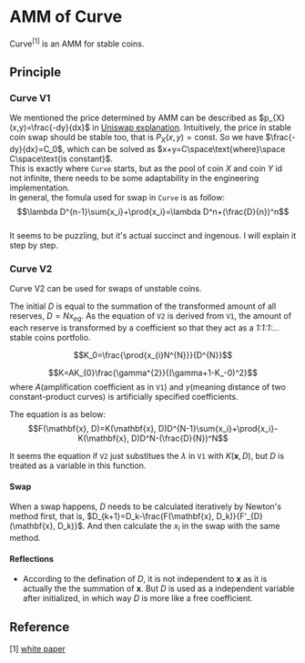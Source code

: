 # AMM of Curve
Curve<sup>[1]</sup> is an AMM for stable coins.  

## Principle
### Curve V1
We mentioned the price determined by AMM can be described as $p_{X}(x,y)=\frac{-dy}{dx}$ in [Uniswap explanation](uniswap%20explanation.md). Intuitively, the price in stable coin swap should be stable too, that is $P_{X}(x,y)=\text{const}$. So we have $\frac{-dy}{dx}=C_0$, which can be solved as $x+y=C\space\text{where}\space C\space\text{is constant}$.  
This is exactly where `Curve` starts, but as the pool of coin $X$ and coin $Y$ id not infinite, there needs to be some adaptability in the engineering implementation.  
In general, the fomula used for swap in `Curve` is as follow:  
$$\lambda D^{n-1}\sum{x_i}+\prod{x_i}=\lambda D^n+(\frac{D}{n})^n$$  
It seems to be puzzling, but it's actual succinct and ingenous. I will explain it step by step.  

### Curve V2
Curve V2 can be used for swaps of unstable coins.  

The initial $D$ is equal to the summation of the transformed amount of all reserves, $D=Nx_{eq}$. As the equation of `V2` is derived from `V1`, the amount of each reserve is transformed by a coefficient so that they act as a *1:1:1:...* stable coins portfolio.   

$$K_0=\frac{\prod{x_{i}N^{N}}}{D^{N}}$$  

$$K=AK_{0}\frac{\gamma^{2}}{(\gamma+1-K_-0)^2}$$
where $A$(amplification coefficient as in `V1`) and $\gamma$(meaning distance of two constant-product curves) is artificially specified coefficients.  

The equation is as below:  
$$F(\mathbf{x}, D)=K(\mathbf{x}, D)D^{N-1}\sum{x_i}+\prod{x_i}-K(\mathbf{x}, D)D^N-(\frac{D}{N})^N$$  

It seems the equation if `V2` just substitues the $\lambda$ in `V1` with $K(\mathbf{x}, D)$, but $D$ is treated as a variable in this function.  

#### Swap
When a swap happens, $D$ needs to be calculated iteratively by Newton's method first, that is, $D_{k+1}=D_k-\frac{F(\mathbf{x}, D_k)}{F'_{D}(\mathbf{x}, D_k)}$. And then calculate the $x_i$ in the swap with the same method.  

#### Reflections
* According to the defination of $D$, it is not independent to $\mathbf{x}$ as it is actually the the summation of $\mathbf{x}$. But $D$ is used as a independent variable after initialized, in which way $D$ is more like a free coefficient.  




## Reference
[1] [white paper](https://classic.curve.fi/files/stableswap-paper.pdf)  